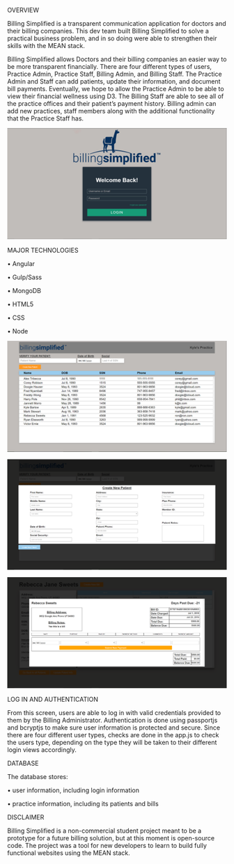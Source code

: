 OVERVIEW

Billing Simplified is a transparent communication application for doctors and their billing companies. This dev team built Billing Simplified to solve a practical business problem, and in so doing were able to strengthen their skills with the MEAN stack.

Billing Simplified allows Doctors and their billing companies an easier way to be more transparent financially. There are four different types of users, Practice Admin, Practice Staff, Billing Admin, and Billing Staff. The Practice Admin and Staff can add patients, update their information, and document bill payments. Eventually, we hope to allow the Practice Admin to be able to view their financial wellness using D3. The Billing Staff are able to see all of the practice offices and their patient’s payment history. Billing admin can add new practices, staff members along with the additional functionality that the Practice Staff has. 

 ![billsimphome](https://github.com/billingSimplifiedGroupProject/billingsimplified/blob/master/Public/Assets/images/billsimplogin.PNG)

MAJOR TECHNOLOGIES

•	Angular

•	Gulp/Sass

•	MongoDB

•	HTML5

•	CSS

•	Node

 ![billsimphomeview](https://github.com/billingSimplifiedGroupProject/billingsimplified/blob/master/Public/Assets/images/billsimphome.PNG)
 
  ![billsimpcreate](https://github.com/billingSimplifiedGroupProject/billingsimplified/blob/master/Public/Assets/images/createnew.PNG
)
  
  ![billsimpaddpay](https://github.com/billingSimplifiedGroupProject/billingsimplified/blob/master/Public/Assets/images/addpay.PNG)


LOG IN AND AUTHENTICATION

From this screen, users are able to log in with valid credentials provided to them by the Billing Administrator. Authentication is done using passportjs and bcryptjs to make sure user information is protected and secure. Since there are four different user types, checks are done in the app.js to check the users type, depending on the type they will be taken to their different login views accordingly.   

 
 DATABASE
 
The database stores:

•	user information, including login information

•	practice information, including its patients and bills

DISCLAIMER

Billing Simplified is a non-commercial student project meant to be a prototype for a future billing solution, but at this moment is open-source code. The project was a tool for new developers to learn to build fully functional websites using the MEAN stack.

